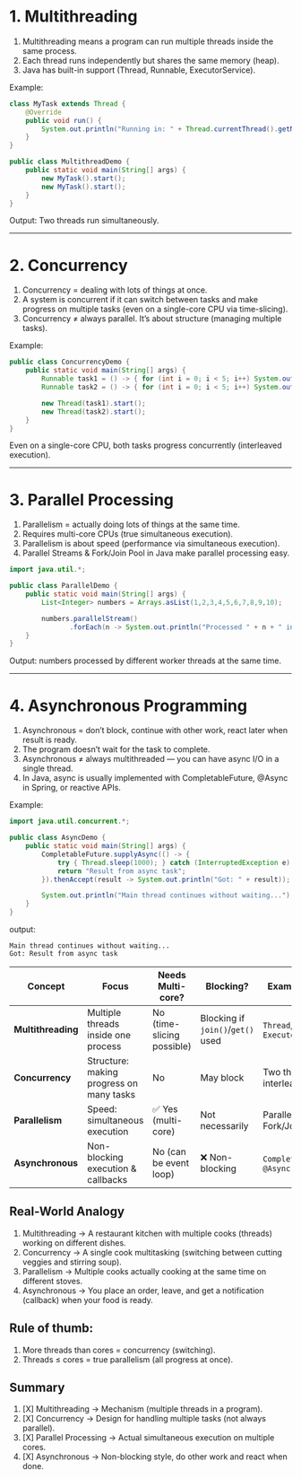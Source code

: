 
# 1. Multithreading

1. Multithreading means a program can run multiple threads inside the same process.
2. Each thread runs independently but shares the same memory (heap).
3. Java has built-in support (Thread, Runnable, ExecutorService).

Example:

```java
class MyTask extends Thread {
    @Override
    public void run() {
        System.out.println("Running in: " + Thread.currentThread().getName());
    }
}

public class MultithreadDemo {
    public static void main(String[] args) {
        new MyTask().start();
        new MyTask().start();
    }
}
```

Output: Two threads run simultaneously.

---

# 2. Concurrency


1. Concurrency = dealing with lots of things at once.
2. A system is concurrent if it can switch between tasks and make progress on multiple tasks (even on a single-core CPU via time-slicing).
3. Concurrency ≠ always parallel. It’s about structure (managing multiple tasks).

Example:

```java
public class ConcurrencyDemo {
    public static void main(String[] args) {
        Runnable task1 = () -> { for (int i = 0; i < 5; i++) System.out.println("Task1"); };
        Runnable task2 = () -> { for (int i = 0; i < 5; i++) System.out.println("Task2"); };

        new Thread(task1).start();
        new Thread(task2).start();
    }
}
```

Even on a single-core CPU, both tasks progress concurrently (interleaved execution).

---

# 3. Parallel Processing

1. Parallelism = actually doing lots of things at the same time.
2. Requires multi-core CPUs (true simultaneous execution).
3. Parallelism is about speed (performance via simultaneous execution).
4. Parallel Streams & Fork/Join Pool in Java make parallel processing easy.

```java
import java.util.*;

public class ParallelDemo {
    public static void main(String[] args) {
        List<Integer> numbers = Arrays.asList(1,2,3,4,5,6,7,8,9,10);

        numbers.parallelStream()
               .forEach(n -> System.out.println("Processed " + n + " in " + Thread.currentThread().getName()));
    }
}
```

Output: numbers processed by different worker threads at the same time.

---

# 4. Asynchronous Programming

1. Asynchronous = don’t block, continue with other work, react later when result is ready.
2. The program doesn’t wait for the task to complete.
3. Asynchronous ≠ always multithreaded — you can have async I/O in a single thread.
4. In Java, async is usually implemented with CompletableFuture, @Async in Spring, or reactive APIs.

Example:

```java
import java.util.concurrent.*;

public class AsyncDemo {
    public static void main(String[] args) {
        CompletableFuture.supplyAsync(() -> {
            try { Thread.sleep(1000); } catch (InterruptedException e) {}
            return "Result from async task";
        }).thenAccept(result -> System.out.println("Got: " + result));

        System.out.println("Main thread continues without waiting...");
    }
}
```

output:
```text
Main thread continues without waiting...
Got: Result from async task
```

| Concept            | Focus                                    | Needs Multi-core?          | Blocking?                         | Example in Java               |
| ------------------ | ---------------------------------------- | -------------------------- | --------------------------------- | ----------------------------- |
| **Multithreading** | Multiple threads inside one process      | No (time-slicing possible) | Blocking if `join()`/`get()` used | `Thread`, `ExecutorService`   |
| **Concurrency**    | Structure: making progress on many tasks | No                         | May block                         | Two threads interleaving work |
| **Parallelism**    | Speed: simultaneous execution            | ✅ Yes (multi-core)         | Not necessarily                   | Parallel Streams, Fork/Join   |
| **Asynchronous**   | Non-blocking execution & callbacks       | No (can be event loop)     | ❌ Non-blocking                    | `CompletableFuture`, `@Async` |



## Real-World Analogy

1. Multithreading → A restaurant kitchen with multiple cooks (threads) working on different dishes.
2. Concurrency → A single cook multitasking (switching between cutting veggies and stirring soup).
3. Parallelism → Multiple cooks actually cooking at the same time on different stoves.
4. Asynchronous → You place an order, leave, and get a notification (callback) when your food is ready.


## Rule of thumb:

1. More threads than cores = concurrency (switching).
2. Threads ≤ cores = true parallelism (all progress at once).

## Summary

1. [X] Multithreading → Mechanism (multiple threads in a program).
2. [X] Concurrency → Design for handling multiple tasks (not always parallel).
3. [X] Parallel Processing → Actual simultaneous execution on multiple cores.
4. [X] Asynchronous → Non-blocking style, do other work and react when done.
